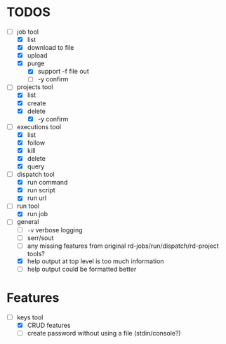# TODOS

- [ ] job tool
    - [x] list
    - [x] download to file
    - [x] upload
    - [x] purge
        - [x] support -f file out
        - [ ] -y confirm
- [ ] projects tool
    - [x] list
    - [x] create
    - [x] delete
        - [x] -y confirm
- [ ] executions tool
    - [x] list
    - [x] follow
    - [x] kill
    - [x] delete
    - [x] query
- [ ] dispatch tool
    - [x] run command
    - [x] run script
    - [x] run url
- [ ] run tool
    - [x] run job
- [ ] general
    - [ ] `-v` verbose logging
    - [ ] serr/sout
    - [ ] any missing features from original rd-jobs/run/dispatch/rd-project tools?
    - [x] help output at top level is too much information
    - [ ] help output could be formatted better

# Features

- [ ] keys tool
    - [x] CRUD features
    - [ ] create password without using a file (stdin/console?)
